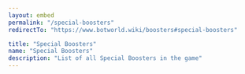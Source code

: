 ```yaml
---
layout: embed
permalink: "/special-boosters"
redirectTo: "https://www.botworld.wiki/boosters#special-boosters"

title: "Special Boosters"
name: "Special Boosters"
description: "List of all Special Boosters in the game"
---
```


